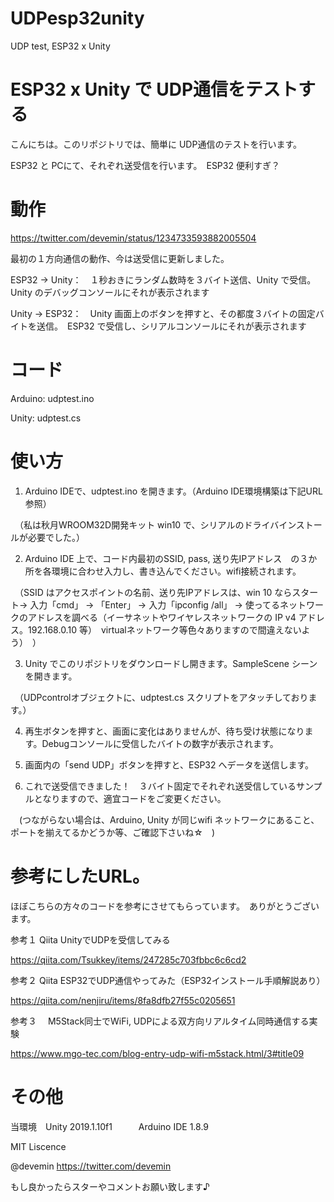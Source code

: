 # UDPesp32unity
UDP test, ESP32 x Unity

# ESP32 x Unity で UDP通信をテストする

こんにちは。このリポジトリでは、簡単に UDP通信のテストを行います。

ESP32 と PCにて、それぞれ送受信を行います。　ESP32 便利すぎ？

# 動作

https://twitter.com/devemin/status/1234733593882005504

最初の１方向通信の動作、今は送受信に更新しました。

ESP32 → Unity：　１秒おきにランダム数時を３バイト送信、Unity で受信。　Unity のデバッグコンソールにそれが表示されます

Unity → ESP32：　Unity 画面上のボタンを押すと、その都度３バイトの固定バイトを送信。　ESP32 で受信し、シリアルコンソールにそれが表示されます

# コード

Arduino: udptest.ino

Unity: udptest.cs

# 使い方

1. Arduino IDEで、udptest.ino を開きます。（Arduino IDE環境構築は下記URL参照）

　（私は秋月WROOM32D開発キット win10 で、シリアルのドライバインストールが必要でした。）

2. Arduino IDE 上で、コード内最初のSSID, pass, 送り先IPアドレス　の３か所を各環境に合わせ入力し、書き込んでください。wifi接続されます。

　（SSID はアクセスポイントの名前、送り先IPアドレスは、win 10 ならスタート→ 入力「cmd」 → 「Enter」 → 入力「ipconfig /all」 → 使ってるネットワークのアドレスを調べる（イーサネットやワイヤレスネットワークの IP v4 アドレス。192.168.0.10 等）　virtualネットワーク等色々ありますので間違えないよう）　）

3. Unity でこのリポジトリをダウンロードし開きます。SampleScene シーンを開きます。

　（UDPcontrolオブジェクトに、udptest.cs スクリプトをアタッチしております。）

4. 再生ボタンを押すと、画面に変化はありませんが、待ち受け状態になります。Debugコンソールに受信したバイトの数字が表示されます。

5. 画面内の「send UDP」ボタンを押すと、ESP32 へデータを送信します。

6. これで送受信できました！　３バイト固定でそれぞれ送受信しているサンプルとなりますので、適宜コードをご変更ください。

　(つながらない場合は、Arduino, Unity が同じwifi ネットワークにあること、ポートを揃えてるかどうか等、ご確認下さいね☆　)


# 参考にしたURL。

ほぼこちらの方々のコードを参考にさせてもらっています。　ありがとうございます。

参考１   Qiita UnityでUDPを受信してみる

https://qiita.com/Tsukkey/items/247285c703fbbc6c6cd2

参考２   Qiita ESP32でUDP通信やってみた（ESP32インストール手順解説あり）

https://qiita.com/nenjiru/items/8fa8dfb27f55c0205651

参考３　 M5Stack同士でWiFi, UDPによる双方向リアルタイム同時通信する実験

https://www.mgo-tec.com/blog-entry-udp-wifi-m5stack.html/3#title09

# その他

当環境　Unity 2019.1.10f1　　　Arduino IDE 1.8.9

MIT Liscence

@devemin   https://twitter.com/devemin

もし良かったらスターやコメントお願い致します♪

